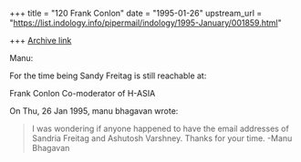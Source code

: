 +++
title = "120 Frank Conlon"
date = "1995-01-26"
upstream_url = "https://list.indology.info/pipermail/indology/1995-January/001859.html"

+++
[Archive link](https://list.indology.info/pipermail/indology/1995-January/001859.html)

Manu:

For the time being Sandy Freitag is still reachable at: 
<sfreitag at violet.berkeley.edu>

Frank Conlon
Co-moderator of H-ASIA

On Thu, 26 Jan 1995, manu bhagavan wrote:

> I was wondering if anyone happened to have the email addresses of Sandria 
> Freitag and Ashutosh Varshney. Thanks for your time.
> -Manu Bhagavan
> 
> 
> 
>  
> 





